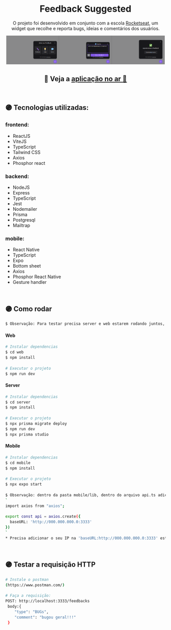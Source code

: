 <h1 align="center">  Feedback Suggested </h1>

<p align="center">
O projeto foi desenvolvido em conjunto com a escola <a href="https://www.rocketseat.com.br/" target="_blank">Rocketseat</a>, um widget que recolhe e reporta bugs, ideias e comentários dos usuários.
</p>

<p align="center">
  <img alt="feedback" src=".github/feedback1.png" width="33%"><img alt="feedback" src=".github/feedback2.png" width="33%"><img alt="feedback" src=".github/feedback3.png" width="33%">
</p>

<h2 align="center"> 🚀 Veja a  <a href="https://feedback-suggested.vercel.app/" target="_blank">aplicação no ar 🚀 </a></h2>
<br>

## 🟣 Tecnologias utilizadas:

### frontend:

- ReactJS
- ViteJS
- TypeScript
- Tailwind CSS
- Axios
- Phosphor react

### backend:

- NodeJS
- Express
- TypeScript
- Jest
- Nodemailer
- Prisma
- Postgresql
- Mailtrap

### mobile:

- React Native
- TypeScript
- Expo
- Bottom sheet
- Axios
- Phosphor React Native
- Gesture handler
<br>

## 🟣 Como rodar

```bash
$ Observação: Para testar precisa server e web estarem rodando juntos, assim como server e mobile.
```
#### Web

```bash
# Instalar dependencias
$ cd web
$ npm install

# Executar o projeto
$ npm run dev
```

#### Server

```bash
# Instalar dependencias
$ cd server
$ npm install

# Executar o projeto
$ npx prisma migrate deploy
$ npm run dev
$ npx prisma studio

```

#### Mobile

```bash
# Instalar dependencias
$ cd mobile
$ npm install

# Executar o projeto
$ npx expo start

$ Observação: dentro da pasta mobile/lib, dentro do arquivo api.ts adicione:
`
import axios from "axios";

export const api = axios.create({
  baseURL: 'http://000.000.000.0:3333'
})
`
* Precisa adicionar o seu IP na 'baseURL:http://000.000.000.0:3333' estará disponivel  abaixo do QR code ao executar o projeto *
```
<br>

## 🟣 Testar a requisição HTTP

```bash
# Instale o postman 
(https://www.postman.com/)

# Faça a requisição:
POST: http://localhost:3333/feedbacks
 body:{
    "type": "BUGs",
    "comment": "bugou geral!!!"
 }
```
